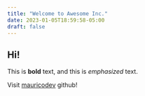 ```yaml
---
title: "Welcome to Awesome Inc."
date: 2023-01-05T18:59:58-05:00
draft: false
---
```


## Hi!

This is **bold** text, and this is _emphasized_ text.

Visit [mauricodev](https://github.com/mauricodev) github!
